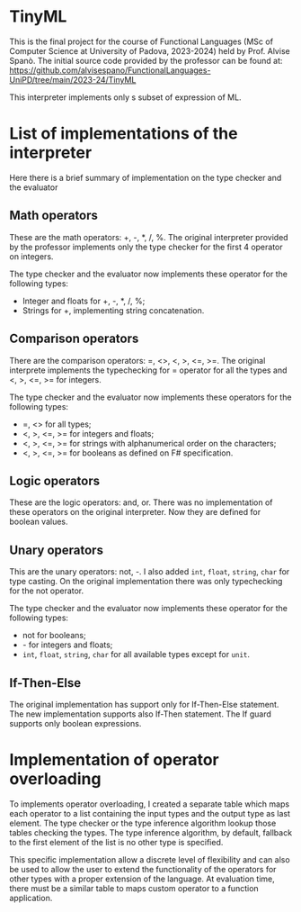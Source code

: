 # TinyML

This is the final project for the course of Functional Languages (MSc of Computer Science at University of Padova, 2023-2024) held by Prof. Alvise Spanò.
The initial source code provided by the professor can be found at: https://github.com/alvisespano/FunctionalLanguages-UniPD/tree/main/2023-24/TinyML

This interpreter implements only s subset of expression of ML.

# List of implementations of the interpreter

Here there is a brief summary of implementation on the type checker and the evaluator

## Math operators

These are the math operators: +, -, *, /, %. The original interpreter provided by the professor implements only the type checker for the first 4 operator on integers.

The type checker and the evaluator now implements these operator for the following types:
- Integer and floats for +, -, *, /, %;
- Strings for +, implementing string concatenation.

## Comparison operators

There are the comparison operators: =, <>, <, >, <=, >=. The original interprete implements the typechecking for = operator for all the types and <, >, <=, >= for integers.

The type checker and the evaluator now implements these operators for the following types:
- =, <> for all types;
- <, >, <=, >= for integers and floats;
- <, >, <=, >= for strings with alphanumerical order on the characters;
- <, >, <=, >= for booleans as defined on F# specification.

## Logic operators

These are the logic operators: and, or. There was no implementation of these operators on the original interpreter. Now they are defined for boolean values.

## Unary operators

This are the unary operators: not, -. I also added `int`, `float`, `string`, `char` for type casting. On the original implementation there was only typechecking for the not operator.

The type checker and the evaluator now implements these operator for the following types:
- not for booleans;
- \- for integers and floats;
- `int`, `float`, `string`, `char` for all available types except for `unit`.

## If-Then-Else

The original implementation has support only for If-Then-Else statement. The new implementation supports also If-Then statement. The If guard supports only boolean expressions.

# Implementation of operator overloading

To implements operator overloading, I created a separate table which maps each operator to a list containing the input types and the output type as last element. The type checker or the type inference algorithm lookup those tables checking the types. The type inference algorithm, by default, fallback to the first element of the list is no other type is specified.

This specific implementation allow a discrete level of flexibility and can also be used to allow the user to extend the functionality of the operators for other types with a proper extension of the language. At evaluation time, there must be a similar table to maps custom operator to a function application.
